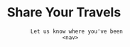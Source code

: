 <html>
  <html lang="en">
<head>
	<title> *My First Live Webpage* </title>
</head>

<body>
	<header>
		<h1>Share Your Travels </h1>
		
			Let us know where you've been
		<nav>
